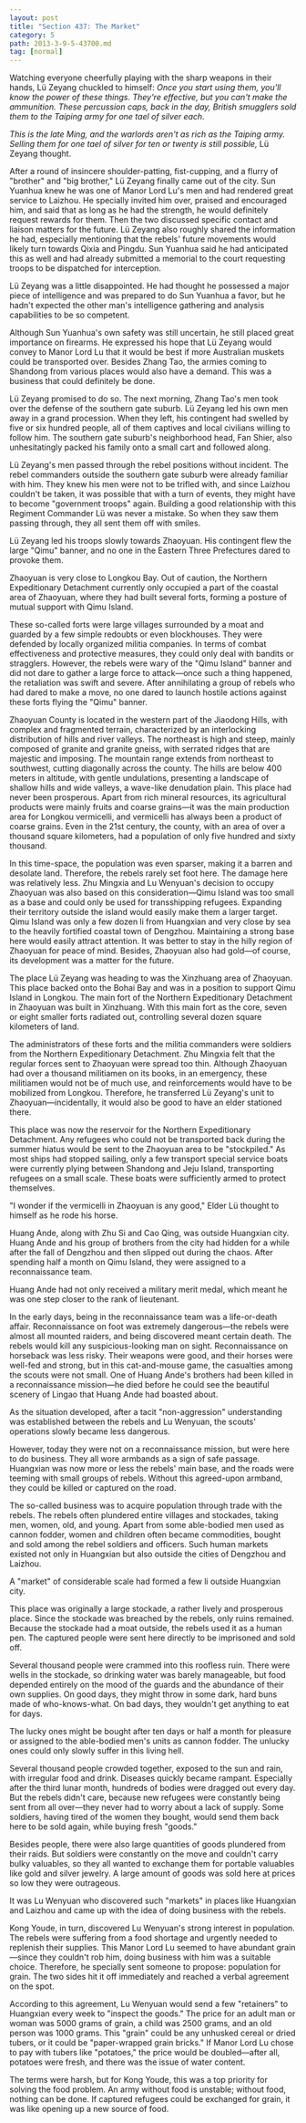 ```yaml
---
layout: post
title: "Section 437: The Market"
category: 5
path: 2013-3-9-5-43700.md
tag: [normal]
---
```


Watching everyone cheerfully playing with the sharp weapons in their hands, Lü Zeyang chuckled to himself: *Once you start using them, you'll know the power of these things. They're effective, but you can't make the ammunition. These percussion caps, back in the day, British smugglers sold them to the Taiping army for one tael of silver each.*

*This is the late Ming, and the warlords aren't as rich as the Taiping army. Selling them for one tael of silver for ten or twenty is still possible,* Lü Zeyang thought.

After a round of insincere shoulder-patting, fist-cupping, and a flurry of "brother" and "big brother," Lü Zeyang finally came out of the city. Sun Yuanhua knew he was one of Manor Lord Lu's men and had rendered great service to Laizhou. He specially invited him over, praised and encouraged him, and said that as long as he had the strength, he would definitely request rewards for them. Then the two discussed specific contact and liaison matters for the future. Lü Zeyang also roughly shared the information he had, especially mentioning that the rebels' future movements would likely turn towards Qixia and Pingdu. Sun Yuanhua said he had anticipated this as well and had already submitted a memorial to the court requesting troops to be dispatched for interception.

Lü Zeyang was a little disappointed. He had thought he possessed a major piece of intelligence and was prepared to do Sun Yuanhua a favor, but he hadn't expected the other man's intelligence gathering and analysis capabilities to be so competent.

Although Sun Yuanhua's own safety was still uncertain, he still placed great importance on firearms. He expressed his hope that Lü Zeyang would convey to Manor Lord Lu that it would be best if more Australian muskets could be transported over. Besides Zhang Tao, the armies coming to Shandong from various places would also have a demand. This was a business that could definitely be done.

Lü Zeyang promised to do so. The next morning, Zhang Tao's men took over the defense of the southern gate suburb. Lü Zeyang led his own men away in a grand procession. When they left, his contingent had swelled by five or six hundred people, all of them captives and local civilians willing to follow him. The southern gate suburb's neighborhood head, Fan Shier, also unhesitatingly packed his family onto a small cart and followed along.

Lü Zeyang's men passed through the rebel positions without incident. The rebel commanders outside the southern gate suburb were already familiar with him. They knew his men were not to be trifled with, and since Laizhou couldn't be taken, it was possible that with a turn of events, they might have to become "government troops" again. Building a good relationship with this Regiment Commander Lü was never a mistake. So when they saw them passing through, they all sent them off with smiles.

Lü Zeyang led his troops slowly towards Zhaoyuan. His contingent flew the large "Qimu" banner, and no one in the Eastern Three Prefectures dared to provoke them.

Zhaoyuan is very close to Longkou Bay. Out of caution, the Northern Expeditionary Detachment currently only occupied a part of the coastal area of Zhaoyuan, where they had built several forts, forming a posture of mutual support with Qimu Island.

These so-called forts were large villages surrounded by a moat and guarded by a few simple redoubts or even blockhouses. They were defended by locally organized militia companies. In terms of combat effectiveness and protective measures, they could only deal with bandits or stragglers. However, the rebels were wary of the "Qimu Island" banner and did not dare to gather a large force to attack—once such a thing happened, the retaliation was swift and severe. After annihilating a group of rebels who had dared to make a move, no one dared to launch hostile actions against these forts flying the "Qimu" banner.

Zhaoyuan County is located in the western part of the Jiaodong Hills, with complex and fragmented terrain, characterized by an interlocking distribution of hills and river valleys. The northeast is high and steep, mainly composed of granite and granite gneiss, with serrated ridges that are majestic and imposing. The mountain range extends from northeast to southwest, cutting diagonally across the county. The hills are below 400 meters in altitude, with gentle undulations, presenting a landscape of shallow hills and wide valleys, a wave-like denudation plain. This place had never been prosperous. Apart from rich mineral resources, its agricultural products were mainly fruits and coarse grains—it was the main production area for Longkou vermicelli, and vermicelli has always been a product of coarse grains. Even in the 21st century, the county, with an area of over a thousand square kilometers, had a population of only five hundred and sixty thousand.

In this time-space, the population was even sparser, making it a barren and desolate land. Therefore, the rebels rarely set foot here. The damage here was relatively less. Zhu Mingxia and Lu Wenyuan's decision to occupy Zhaoyuan was also based on this consideration—Qimu Island was too small as a base and could only be used for transshipping refugees. Expanding their territory outside the island would easily make them a larger target. Qimu Island was only a few dozen li from Huangxian and very close by sea to the heavily fortified coastal town of Dengzhou. Maintaining a strong base here would easily attract attention. It was better to stay in the hilly region of Zhaoyuan for peace of mind. Besides, Zhaoyuan also had gold—of course, its development was a matter for the future.

The place Lü Zeyang was heading to was the Xinzhuang area of Zhaoyuan. This place backed onto the Bohai Bay and was in a position to support Qimu Island in Longkou. The main fort of the Northern Expeditionary Detachment in Zhaoyuan was built in Xinzhuang. With this main fort as the core, seven or eight smaller forts radiated out, controlling several dozen square kilometers of land.

The administrators of these forts and the militia commanders were soldiers from the Northern Expeditionary Detachment. Zhu Mingxia felt that the regular forces sent to Zhaoyuan were spread too thin. Although Zhaoyuan had over a thousand militiamen on its books, in an emergency, these militiamen would not be of much use, and reinforcements would have to be mobilized from Longkou. Therefore, he transferred Lü Zeyang's unit to Zhaoyuan—incidentally, it would also be good to have an elder stationed there.

This place was now the reservoir for the Northern Expeditionary Detachment. Any refugees who could not be transported back during the summer hiatus would be sent to the Zhaoyuan area to be "stockpiled." As most ships had stopped sailing, only a few transport special service boats were currently plying between Shandong and Jeju Island, transporting refugees on a small scale. These boats were sufficiently armed to protect themselves.

"I wonder if the vermicelli in Zhaoyuan is any good," Elder Lü thought to himself as he rode his horse.

Huang Ande, along with Zhu Si and Cao Qing, was outside Huangxian city. Huang Ande and his group of brothers from the city had hidden for a while after the fall of Dengzhou and then slipped out during the chaos. After spending half a month on Qimu Island, they were assigned to a reconnaissance team.

Huang Ande had not only received a military merit medal, which meant he was one step closer to the rank of lieutenant.

In the early days, being in the reconnaissance team was a life-or-death affair. Reconnaissance on foot was extremely dangerous—the rebels were almost all mounted raiders, and being discovered meant certain death. The rebels would kill any suspicious-looking man on sight. Reconnaissance on horseback was less risky. Their weapons were good, and their horses were well-fed and strong, but in this cat-and-mouse game, the casualties among the scouts were not small. One of Huang Ande's brothers had been killed in a reconnaissance mission—he died before he could see the beautiful scenery of Lingao that Huang Ande had boasted about.

As the situation developed, after a tacit "non-aggression" understanding was established between the rebels and Lu Wenyuan, the scouts' operations slowly became less dangerous.

However, today they were not on a reconnaissance mission, but were here to do business. They all wore armbands as a sign of safe passage. Huangxian was now more or less the rebels' main base, and the roads were teeming with small groups of rebels. Without this agreed-upon armband, they could be killed or captured on the road.

The so-called business was to acquire population through trade with the rebels. The rebels often plundered entire villages and stockades, taking men, women, old, and young. Apart from some able-bodied men used as cannon fodder, women and children often became commodities, bought and sold among the rebel soldiers and officers. Such human markets existed not only in Huangxian but also outside the cities of Dengzhou and Laizhou.

A "market" of considerable scale had formed a few li outside Huangxian city.

This place was originally a large stockade, a rather lively and prosperous place. Since the stockade was breached by the rebels, only ruins remained. Because the stockade had a moat outside, the rebels used it as a human pen. The captured people were sent here directly to be imprisoned and sold off.

Several thousand people were crammed into this roofless ruin. There were wells in the stockade, so drinking water was barely manageable, but food depended entirely on the mood of the guards and the abundance of their own supplies. On good days, they might throw in some dark, hard buns made of who-knows-what. On bad days, they wouldn't get anything to eat for days.

The lucky ones might be bought after ten days or half a month for pleasure or assigned to the able-bodied men's units as cannon fodder. The unlucky ones could only slowly suffer in this living hell.

Several thousand people crowded together, exposed to the sun and rain, with irregular food and drink. Diseases quickly became rampant. Especially after the third lunar month, hundreds of bodies were dragged out every day. But the rebels didn't care, because new refugees were constantly being sent from all over—they never had to worry about a lack of supply. Some soldiers, having tired of the women they bought, would send them back here to be sold again, while buying fresh "goods."

Besides people, there were also large quantities of goods plundered from their raids. But soldiers were constantly on the move and couldn't carry bulky valuables, so they all wanted to exchange them for portable valuables like gold and silver jewelry. A large amount of goods was sold here at prices so low they were outrageous.

It was Lu Wenyuan who discovered such "markets" in places like Huangxian and Laizhou and came up with the idea of doing business with the rebels.

Kong Youde, in turn, discovered Lu Wenyuan's strong interest in population. The rebels were suffering from a food shortage and urgently needed to replenish their supplies. This Manor Lord Lu seemed to have abundant grain—since they couldn't rob him, doing business with him was a suitable choice. Therefore, he specially sent someone to propose: population for grain. The two sides hit it off immediately and reached a verbal agreement on the spot.

According to this agreement, Lu Wenyuan would send a few "retainers" to Huangxian every week to "inspect the goods." The price for an adult man or woman was 5000 grams of grain, a child was 2500 grams, and an old person was 1000 grams. This "grain" could be any unhusked cereal or dried tubers, or it could be "paper-wrapped grain bricks." If Manor Lord Lu chose to pay with tubers like "potatoes," the price would be doubled—after all, potatoes were fresh, and there was the issue of water content.

The terms were harsh, but for Kong Youde, this was a top priority for solving the food problem. An army without food is unstable; without food, nothing can be done. If captured refugees could be exchanged for grain, it was like opening up a new source of food.